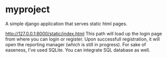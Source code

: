 # myproject
A simple django application that serves static html pages.

http://127.0.0.1:8000/static/index.html
This path will load up the login page from where you can login or register. Upon successfull registration, it will open the reporting manager (which is still in progress). For sake of easeness, I've used SQLite. You can integrate SQL database as well.
